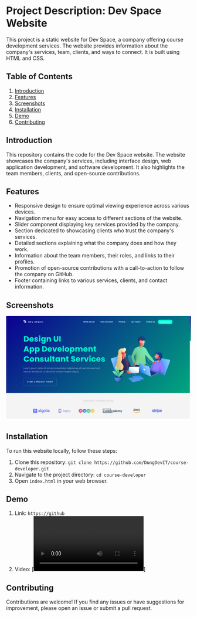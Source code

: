 # Project Description: Dev Space Website

This project is a static website for Dev Space, a company offering course development services. The website provides information about the company's services, team, clients, and ways to connect. It is built using HTML and CSS.

## Table of Contents

1. [Introduction](#introduction)
2. [Features](#features)
3. [Screenshots](#screenshots)
4. [Installation](#installation)
5. [Demo](#demo)
6. [Contributing](#contributing)

## Introduction

This repository contains the code for the Dev Space website. The website showcases the company's services, including interface design, web application development, and software development. It also highlights the team members, clients, and open-source contributions.

## Features

-   Responsive design to ensure optimal viewing experience across various devices.
-   Navigation menu for easy access to different sections of the website.
-   Slider component displaying key services provided by the company.
-   Section dedicated to showcasing clients who trust the company's services.
-   Detailed sections explaining what the company does and how they work.
-   Information about the team members, their roles, and links to their profiles.
-   Promotion of open-source contributions with a call-to-action to follow the company on GitHub.
-   Footer containing links to various services, clients, and contact information.

## Screenshots

![screen](./images/screen.png)

## Installation

To run this website locally, follow these steps:

1. Clone this repository: `git clone https://github.com/DungDevIT/course-developer.git`
2. Navigate to the project directory: `cd course-developer`
3. Open `index.html` in your web browser.

## Demo

1. Link: `https://github`
2. Video: [![Video Demo](./images/video-demo.mp4)]

## Contributing

Contributions are welcome! If you find any issues or have suggestions for improvement, please open an issue or submit a pull request.
